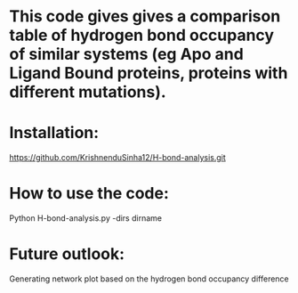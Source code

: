 # This code gives gives a comparison table of hydrogen bond occupancy of similar systems (eg Apo and Ligand Bound proteins, proteins with different mutations).

# Installation:
  https://github.com/KrishnenduSinha12/H-bond-analysis.git
  
# How to use the code: 
   Python H-bond-analysis.py -dirs dirname
# Future outlook:
  Generating network plot based on the hydrogen bond occupancy difference 
